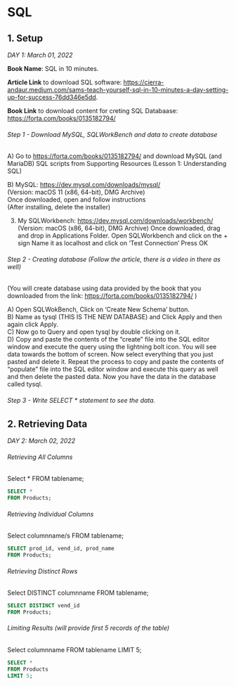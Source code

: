 # SQL

## 1. Setup
*DAY 1: March 01, 2022*


**Book Name**: SQL in 10 minutes. 

**Article Link** to download SQL software: https://cierra-andaur.medium.com/sams-teach-yourself-sql-in-10-minutes-a-day-setting-up-for-success-76dd346e5dd. 

**Book Link** to download content for creting SQL Databaase: https://forta.com/books/0135182794/ 

###### Step 1 - Download MySQL, SQLWorkBench and data to create database
A)	Go to https://forta.com/books/0135182794/ and download MySQL (and MariaDB) SQL scripts from Supporting Resources (Lesson 1: Understanding SQL)

B)	MySQL: https://dev.mysql.com/downloads/mysql/ \
(Version: macOS 11 (x86, 64-bit), DMG Archive) \
Once downloaded, open and follow instructions \
(After installing, delete the installer)


3)	My SQLWorkbench: https://dev.mysql.com/downloads/workbench/
(Version: macOS (x86, 64-bit), DMG Archive)
Once downloaded, drag and drop in Applications Folder.
Open SQLWorkbench and click on the + sign
Name it as localhost and click on ‘Test Connection’
Press OK


###### Step 2 - Creating database (Follow the article, there is a video in there as well)
(You will create database using data provided by the book that you downloaded from the link: https://forta.com/books/0135182794/ )

A) Open SQLWokBench, Click on ‘Create New Schema’ button.  
B) Name as tysql (THIS IS THE NEW DATABASE) and Click Apply and then again click Apply.  
C) Now go to Query and open tysql by double clicking on it.  
D) Copy and paste the contents of the “create” file into the SQL editor window and execute the query using the lightning bolt icon. You will see data towards the bottom of screen. Now select everything that you just pasted and delete it. Repeat the process to copy and paste the contents of “populate”  file into the SQL editor window and execute this query as well and then delete the pasted data. Now you have the data in the database called tysql.  



###### Step 3 - Write SELECT * statement to see the data.


## 2. Retrieving Data
*DAY 2: March 02, 2022*

###### Retrieving All Columns

Select * 
FROM tablename;

```sql
SELECT *
FROM Products;
```


###### Retrieving Individual Columns
Select columnname/s 
FROM tablename;
```sql
SELECT prod_id, vend_id, prod_name
FROM Products;
```

###### Retrieving Distinct Rows
Select DISTINCT columnname 
FROM tablename;

```sql
SELECT DISTINCT vend_id
FROM Products;
```

###### Limiting Results (will provide first 5 records of the table)
Select columnname 
FROM tablename
LIMIT 5;

```sql
SELECT *
FROM Products
LIMIT 5;
```
